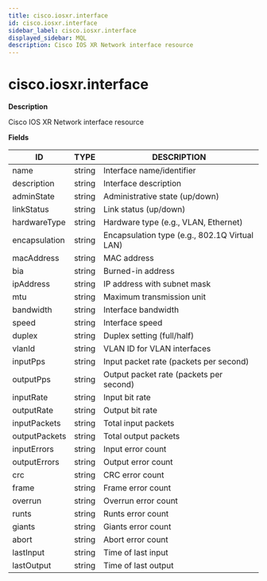 ```yaml
---
title: cisco.iosxr.interface
id: cisco.iosxr.interface
sidebar_label: cisco.iosxr.interface
displayed_sidebar: MQL
description: Cisco IOS XR Network interface resource
---
```


# cisco.iosxr.interface

**Description**

Cisco IOS XR Network interface resource

**Fields**

| ID            | TYPE   | DESCRIPTION                                   |
| ------------- | ------ | --------------------------------------------- |
| name          | string | Interface name/identifier                     |
| description   | string | Interface description                         |
| adminState    | string | Administrative state (up/down)                |
| linkStatus    | string | Link status (up/down)                         |
| hardwareType  | string | Hardware type (e.g., VLAN, Ethernet)          |
| encapsulation | string | Encapsulation type (e.g., 802.1Q Virtual LAN) |
| macAddress    | string | MAC address                                   |
| bia           | string | Burned-in address                             |
| ipAddress     | string | IP address with subnet mask                   |
| mtu           | string | Maximum transmission unit                     |
| bandwidth     | string | Interface bandwidth                           |
| speed         | string | Interface speed                               |
| duplex        | string | Duplex setting (full/half)                    |
| vlanId        | string | VLAN ID for VLAN interfaces                   |
| inputPps      | string | Input packet rate (packets per second)        |
| outputPps     | string | Output packet rate (packets per second)       |
| inputRate     | string | Input bit rate                                |
| outputRate    | string | Output bit rate                               |
| inputPackets  | string | Total input packets                           |
| outputPackets | string | Total output packets                          |
| inputErrors   | string | Input error count                             |
| outputErrors  | string | Output error count                            |
| crc           | string | CRC error count                               |
| frame         | string | Frame error count                             |
| overrun       | string | Overrun error count                           |
| runts         | string | Runts error count                             |
| giants        | string | Giants error count                            |
| abort         | string | Abort error count                             |
| lastInput     | string | Time of last input                            |
| lastOutput    | string | Time of last output                           |
